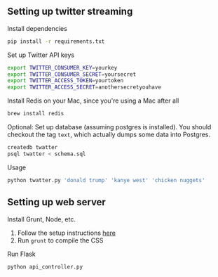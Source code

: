 ## Setting up twitter streaming

Install dependencies

```bash
pip install -r requirements.txt
```

Set up Twitter API keys

```bash
export TWITTER_CONSUMER_KEY=yourkey
export TWITTER_CONSUMER_SECRET=yoursecret
export TWITTER_ACCESS_TOKEN=yourtoken
export TWITTER_ACCESS_SECRET=anothersecretyouhave
```

Install Redis on your Mac, since you're using a Mac after all

```bash
brew install redis
```

Optional: Set up database (assuming postgres is installed). You should checkout the tag `text`, which actually dumps some data into Postgres.

```bash
createdb twatter
psql twatter < schema.sql
```

Usage

```bash
python twatter.py 'donald trump' 'kanye west' 'chicken nuggets'
```

## Setting up web server

Install Grunt, Node, etc.

1. Follow the setup instructions [here](https://github.com/peterramsing/lost/wiki/Installation#grunt)
2. Run `grunt` to compile the CSS

Run Flask

```bash
python api_controller.py
```
